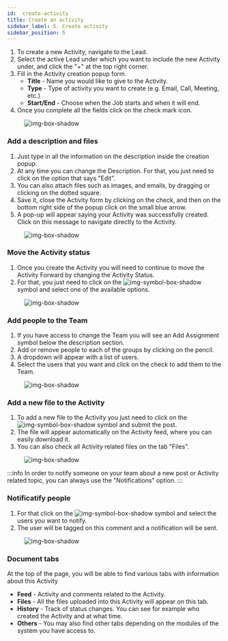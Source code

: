```yaml
---
id:  create-activity
title: Create an activity
sidebar_label: 5. Create activity
sidebar_position: 5
---
```


1. To create a new Activity, navigate to the Lead.
2. Select the active Lead under which you want to include the new Activity under, and click the "+" at the top right corner.
3. Fill in the Activity creation popup form. 
   - **Title** - Name you would like to give to the Activity.
   - **Type** - Type of activity you want to create (e.g. Email, Call, Meeting, etc.)
   - **Start/End** - Choose when the Job starts and when it will end.
4. Once you complete all the fields click on the check mark icon.

<figure>

![img-box-shadow](/img/university/project-management/project-management-lesson2-1.png)
<figcaption></figcaption>
</figure>


### Add a description and files

1. Just type in all the information on the description inside the creation popup.
2. At any time you can change the Description. For that, you just need to click on the option that says "Edit".
3. You can also attach files such as images, and emails, by dragging or clicking on the dotted square.
4. Save it, close the Activity form by clicking on the check, and then on the bottom right side of the popup click on the small blue arrow.
5. A pop-up will appear saying your Activity was successfully created. Click on this message to navigate directly to the Activity.

<figure>

![img-box-shadow](/img/university/project-management/project-management-lesson2-2.png)
<figcaption></figcaption>
</figure>

### Move the Activity status

1. Once you create the Activity you will need to continue to move the Activity Forward by changing the Activity Status.
2. For that, you just need to click on the ![img-symbol-box-shadow](/img/university/project-management/project-management-lesson2-symbol-2.png) symbol and select one of the available options.

<figure>

![img-box-shadow](/img/university/project-management/project-management-lesson2-4.png)
<figcaption></figcaption>
</figure>

### Add people to the Team

1. If you have access to change the Team you will see an Add Assignment symbol below the description section.
2. Add or remove people to each of the groups by clicking on the pencil.
3. A dropdown will appear with a list of users.
4. Select the users that you want and click on the check to add them to the Team.

<figure>

![img-box-shadow](/img/university/project-management/project-management-lesson2-5.png)
<figcaption></figcaption>
</figure>


### Add a new file to the Activity

1. To add a new file to the Activity you just need to click on the ![img-symbol-box-shadow](/img/university/project-management/project-management-lesson2-symbol-1.png) symbol and submit the post.
2. The file will appear automatically on the Activity feed, where you can easily download it.
3. You can also check all Activity related files on the tab "Files".

<figure>

![img-box-shadow](/img/university/project-management/project-management-lesson2-6.png)
<figcaption></figcaption>
</figure>

:::info
In order to notify someone on your team about a new post or Activity related topic, you can always use the "Notifications" option.
:::

### Notificatify people

1. For that click on the ![img-symbol-box-shadow](/img/university/project-management/project-management-lesson2-symbol-3.png) symbol and select the users you want to notify.
2. The user will be tagged on this comment and a notification will be sent.

<figure>

![img-box-shadow](/img/university/project-management/project-management-lesson2-7.png)
<figcaption></figcaption>
</figure>

### Document tabs

At the top of the page, you will be able to find various tabs with information about this Activity

- **Feed** - Activity and comments related to the Activity.
- **Files** - All the files uploaded into this Activity will appear on this tab.
- **History** - Track of status changes. You can see for example who created the Activity and at what time.
- **Others** - You may also find other tabs depending on the modules of the system you have access to.
